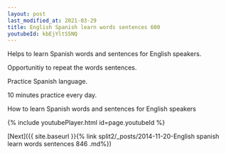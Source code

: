 ```yaml
---
layout: post
last_modified_at: 2021-03-29
title: English Spanish learn words sentences 600 
youtubeId: kbEjYltS5NQ
---
```

 
 
Helps to learn Spanish words and sentences for English speakers.

Opportunitiy to repeat the words sentences. 

Practice Spanish language. 
 
10 minutes practice every day. 
 
How to learn Spanish words and sentences for English speakers 
 
{% include youtubePlayer.html id=page.youtubeId %}
 
 
[Next]({{ site.baseurl }}{% link  split2/_posts/2014-11-20-English spanish learn words sentences 846 .md%})
 
